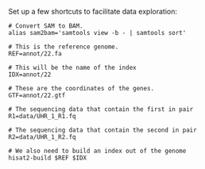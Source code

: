 Set up a few shortcuts to facilitate data exploration:
 	
 	# Convert SAM to BAM.
	alias sam2bam='samtools view -b - | samtools sort'

	# This is the reference genome.
	REF=annot/22.fa

	# This will be the name of the index
	IDX=annot/22

	# These are the coordinates of the genes.
	GTF=annot/22.gtf

	# The sequencing data that contain the first in pair
	R1=data/UHR_1_R1.fq

	# The sequencing data that contain the second in pair
	R2=data/UHR_1_R2.fq

	# We also need to build an index out of the genome
	hisat2-build $REF $IDX